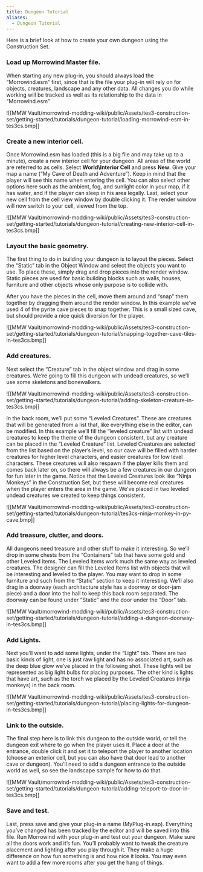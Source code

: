 ```yaml
---
title: Dungeon Tutorial
aliases:
  - Dungeon Tutorial
---
```

Here is a brief look at how to create your own dungeon using the Construction Set. 

### Load up Morrowind Master file.

When starting any new plug-in, you should always load the “Morrowind.esm” first, since that is the file your plug-in will rely on for objects, creatures, landscape and any other data. All changes you do while working will be tracked as well as its relationship to the data in “Morrowind.esm”

![[MMW Vault/morrowind-modding-wiki/public/Assets/tes3-construction-set/getting-started/tutorials/dungeon-tutorial/loading-morrowind-esm-in-tes3cs.bmp]]

### Create a new interior cell.

Once Morrowind.esm has loaded (this is a big file and may take up to a minute), create a new interior cell for your dungeon. All areas of the world are referred to as cells. Select **World\Interior Cell** and press **New**. Give your map a name (“My Cave of Death and Adventure”). Keep in mind that the player will see this name when entering the cell. You can also select other options here such as the ambient, fog, and sunlight color in your map, if it has water, and if the player can sleep in his area legally. Last, select your new cell from the cell view window by double clicking it. The render window will now switch to your cell, viewed from the top.

![[MMW Vault/morrowind-modding-wiki/public/Assets/tes3-construction-set/getting-started/tutorials/dungeon-tutorial/creating-new-interior-cell-in-tes3cs.bmp]]

### Layout the basic geometry.

The first thing to do in building your dungeon is to layout the pieces. Select the “Static” tab in the Object Window and select the objects you want to use. To place these, simply drag and drop pieces into the render window.  Static pieces are used for basic building blocks such as walls, houses, furniture and other objects whose only purpose is to collide with. 

After you have the pieces in the cell, move them around and “snap” them together by dragging them around the render window. In this example we’ve used 4 of the pyrite cave pieces to snap together. This is a small sized cave, but should provide a nice quick diversion for the player.

![[MMW Vault/morrowind-modding-wiki/public/Assets/tes3-construction-set/getting-started/tutorials/dungeon-tutorial/snapping-together-cave-tiles-in-tes3cs.bmp]]

### Add creatures.

Next select the “Creature” tab in the object window and drag in some creatures. We’re going to fill this dungeon with undead creatures, so we’ll use some skeletons and bonewalkers.

![[MMW Vault/morrowind-modding-wiki/public/Assets/tes3-construction-set/getting-started/tutorials/dungeon-tutorial/adding-skeleton-creature-in-tes3cs.bmp]]

In the back room, we’ll put some “Leveled Creatures”. These are creatures that will be generated from a list that, like everything else in the editor, can be modified. In this example we’ll fill the “leveled creature” list with undead creatures to keep the theme of the dungeon consistent, but any creature can be placed in the “Leveled Creature” list. Leveled Creatures are selected from the list based on the player’s level, so our cave will be filled with harder creatures for higher level characters, and easier creatures for low level characters. These creatures will also respawn if the player kills them and comes back later on, so there will always be a few creatures in our dungeon for fun later in the game. Notice that the Leveled Creatures look like “Ninja Monkeys” in the Construction Set, but these will become real creatures when the player enters the area in the game. We’ve placed in two leveled undead creatures we created to keep things consistent.

![[MMW Vault/morrowind-modding-wiki/public/Assets/tes3-construction-set/getting-started/tutorials/dungeon-tutorial/tes3cs-ninja-monkey-in-py-cave.bmp]]

### Add treasure, clutter, and doors.

All dungeons need treasure and other stuff to make it interesting. So we’ll drop in some chests from the “Containers” tab that have some gold and other Leveled items. The Leveled Items work much the same way as leveled creatures. The designer can fill the Leveled Items list with objects that will be interesting and leveled to the player. You may want to drop in some furniture and such from the “Static” section to keep it interesting. We’ll also drag in a doorway (each architecture style has a doorway or door-jam piece) and a door into the hall to keep this back room separated. The doorway can be found under “Static” and the door under the “Door” tab.

![[MMW Vault/morrowind-modding-wiki/public/Assets/tes3-construction-set/getting-started/tutorials/dungeon-tutorial/adding-a-dungeon-doorway-in-tes3cs.bmp]]

### Add Lights.

Next you’ll want to add some lights, under the “Light” tab. There are two basic kinds of light, one is just raw light and has no associated art, such as the deep blue glow we’ve placed in the following shot. These lights will be represented as big light bulbs for placing purposes. The other kind is lights that have art, such as the torch we placed by the Leveled Creatures (ninja monkeys) in the back room.

![[MMW Vault/morrowind-modding-wiki/public/Assets/tes3-construction-set/getting-started/tutorials/dungeon-tutorial/placing-lights-for-dungeon-in-tes3cs.bmp]]

### Link to the outside.

The final step here is to link this dungeon to the outside world, or tell the dungeon exit where to go when the player uses it. Place a door at the entrance, double click it and set it to teleport the player to another location (choose an exterior cell, but you can also have that door lead to another cave or dungeon). You’ll need to add a dungeon entrance to the outside world as well, so see the landscape sample for how to do that.

![[MMW Vault/morrowind-modding-wiki/public/Assets/tes3-construction-set/getting-started/tutorials/dungeon-tutorial/adding-teleport-to-door-in-tes3cs.bmp]]

### Save and test.

Last, press save and give your plug-in a name (MyPlug-in.esp). Everything you’ve changed has been tracked by the editor and will be saved into this file. Run Morrowind with your plug-in and test out your dungeon. Make sure all the doors work and it’s fun. You’ll probably want to tweak the creature placement and lighting after you play through it. They make a huge difference on how fun something is and how nice it looks. You may even want to add a few more rooms after you get the hang of things.
